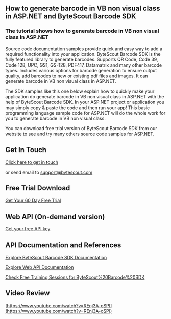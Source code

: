 ## How to generate barcode in VB non visual class in ASP.NET and ByteScout Barcode SDK

### The tutorial shows how to generate barcode in VB non visual class in ASP.NET

Source code documentation samples provide quick and easy way to add a required functionality into your application. ByteScout Barcode SDK is the fully featured library to generate barcodes. Supports QR Code, Code 39, Code 128, UPC, GS1, GS-128, PDF417, Datamatrix and many other barcode types. Includes various options for barcode generation to ensure output quality, add barcodes to new or existing pdf files and images. It can generate barcode in VB non visual class in ASP.NET.

The SDK samples like this one below explain how to quickly make your application do generate barcode in VB non visual class in ASP.NET with the help of ByteScout Barcode SDK. In your ASP.NET project or application you may simply copy & paste the code and then run your app! This basic programming language sample code for ASP.NET will do the whole work for you to generate barcode in VB non visual class.

You can download free trial version of ByteScout Barcode SDK from our website to see and try many others source code samples for ASP.NET.

## Get In Touch

[Click here to get in touch](https://bytescout.zendesk.com/hc/en-us/requests/new?subject=ByteScout%20Barcode%20SDK%20Question)

or send email to [support@bytescout.com](mailto:support@bytescout.com?subject=ByteScout%20Barcode%20SDK%20Question) 

## Free Trial Download

[Get Your 60 Day Free Trial](https://bytescout.com/download/web-installer?utm_source=github-readme)

## Web API (On-demand version)

[Get your free API key](https://pdf.co/documentation/api?utm_source=github-readme)

## API Documentation and References

[Explore ByteScout Barcode SDK Documentation](https://bytescout.com/documentation/index.html?utm_source=github-readme)

[Explore Web API Documentation](https://pdf.co/documentation/api?utm_source=github-readme)

[Check Free Training Sessions for ByteScout%20Barcode%20SDK](https://academy.bytescout.com/)

## Video Review

[https://www.youtube.com/watch?v=REnj3A-oSPI](https://www.youtube.com/watch?v=REnj3A-oSPI)